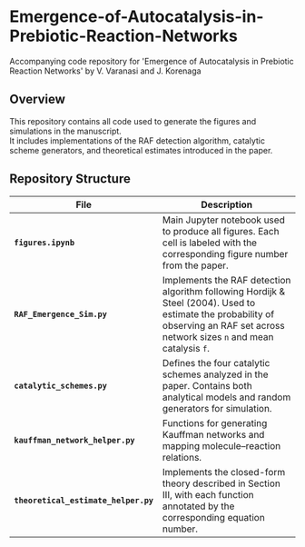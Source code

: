 # Emergence-of-Autocatalysis-in-Prebiotic-Reaction-Networks
Accompanying code repository for 'Emergence of Autocatalysis in Prebiotic Reaction Networks' by V. Varanasi and J. Korenaga

## Overview

This repository contains all code used to generate the figures and simulations in the manuscript.  
It includes implementations of the RAF detection algorithm, catalytic scheme generators, and theoretical estimates introduced in the paper.


## Repository Structure

| File | Description |
|------|--------------|
| **`figures.ipynb`** | Main Jupyter notebook used to produce all figures. Each cell is labeled with the corresponding figure number from the paper. |
| **`RAF_Emergence_Sim.py`** | Implements the RAF detection algorithm following Hordijk & Steel (2004). Used to estimate the probability of observing an RAF set across network sizes `n` and mean catalysis `f`. |
| **`catalytic_schemes.py`** | Defines the four catalytic schemes analyzed in the paper. Contains both analytical models and random generators for simulation. |
| **`kauffman_network_helper.py`** | Functions for generating Kauffman networks and mapping molecule–reaction relations. |
| **`theoretical_estimate_helper.py`** | Implements the closed-form theory described in Section III, with each function annotated by the corresponding equation number. |



